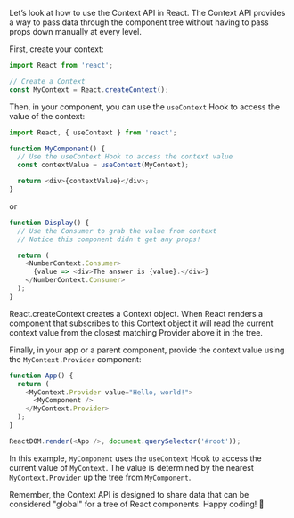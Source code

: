 Let’s look at how to use the Context API in React. The Context API provides a way to pass data through the component tree without having to pass props down manually at every level.

First, create your context:

```javascript
import React from 'react';

// Create a Context
const MyContext = React.createContext();
```

Then, in your component, you can use the `useContext` Hook to access the value of the context:

```javascript
import React, { useContext } from 'react';

function MyComponent() {
  // Use the useContext Hook to access the context value
  const contextValue = useContext(MyContext);

  return <div>{contextValue}</div>;
}
```
or
```javascript
function Display() {
  // Use the Consumer to grab the value from context
  // Notice this component didn't get any props!

  return (
    <NumberContext.Consumer>
      {value => <div>The answer is {value}.</div>}
    </NumberContext.Consumer>
  );
}
```

React.createContext creates a Context object. 
When React renders a component that subscribes to this Context object it will read the current context value from the closest matching Provider above it in the tree.

Finally, in your app or a parent component, provide the context value using the `MyContext.Provider` component:

```javascript
function App() {
  return (
    <MyContext.Provider value="Hello, world!">
      <MyComponent />
    </MyContext.Provider>
  );
}

ReactDOM.render(<App />, document.querySelector('#root'));
```

In this example, `MyComponent` uses the `useContext` Hook to access the current value of `MyContext`. The value is determined by the nearest `MyContext.Provider` up the tree from `MyComponent`.

Remember, the Context API is designed to share data that can be considered "global" for a tree of React components. Happy coding! 🚀
